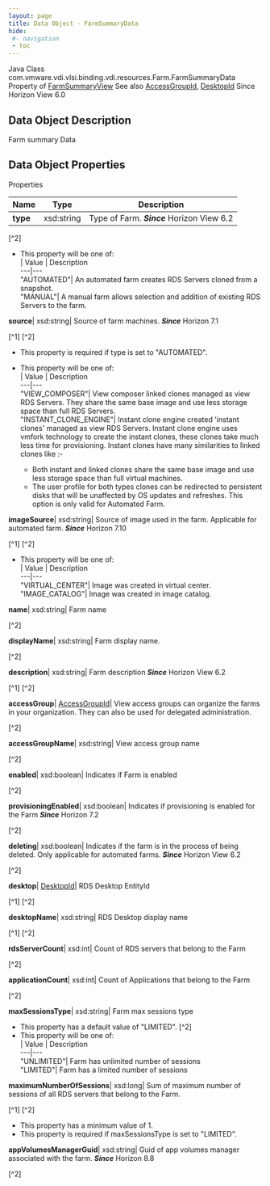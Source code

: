 ```yaml
---
layout: page
title: Data Object - FarmSummaryData
hide:
 #- navigation
 - toc
---
```






Java Class
    com.vmware.vdi.vlsi.binding.vdi.resources.Farm.FarmSummaryData
Property of
     [FarmSummaryView](vdi.resources.Farm.FarmSummaryView.md#field_detail)
See also
     [AccessGroupId](vdi.entity.AccessGroupId.md), [DesktopId](vdi.entity.DesktopId.md)
Since 
    Horizon View 6.0

## Data Object Description 

Farm summary Data 

## Data Object Properties

Properties

Name |  Type |  Description   
---|---|---  
**type**|  xsd:string|  Type of Farm.  **_Since_** Horizon View 6.2  


[^2]
  * This property will be one of:  
|  Value |  Description   
---|---  
"AUTOMATED"| An automated farm creates RDS Servers cloned from a snapshot.  
"MANUAL"| A manual farm allows selection and addition of existing RDS Servers to the farm.  

  
**source**|  xsd:string|  Source of farm machines.  **_Since_** Horizon 7.1  


[^1]
[^2]
  * This property is required if type is set to "AUTOMATED".
  * This property will be one of:  
|  Value |  Description   
---|---  
"VIEW_COMPOSER"| View composer linked clones managed as view RDS Servers. They share the same base image and use less storage space than full RDS Servers.  
"INSTANT_CLONE_ENGINE"| Instant clone engine created 'instant clones' managed as view RDS Servers. Instant clone engine uses vmfork technology to create the instant clones, these clones take much less time for provisioning. Instant clones have many similarities to linked clones like :-  

    * Both instant and linked clones share the same base image and use less storage space than full virtual machines.
    * The user profile for both types clones can be redirected to persistent disks that will be unaffected by OS updates and refreshes.
This option is only valid for Automated Farm.  

  
**imageSource**|  xsd:string|  Source of image used in the farm. Applicable for automated farm.  **_Since_** Horizon 7.10  


[^1]
[^2]
  * This property will be one of:  
|  Value |  Description   
---|---  
"VIRTUAL_CENTER"| Image was created in virtual center.  
"IMAGE_CATALOG"| Image was created in image catalog.  

  
**name**|  xsd:string|  Farm name   


[^2]

  
**displayName**|  xsd:string|  Farm display name.   


[^2]

  
**description**|  xsd:string|  Farm description  **_Since_** Horizon View 6.2  


[^1]
[^2]

  
**accessGroup**| [AccessGroupId](vdi.entity.AccessGroupId.md)|  View access groups can organize the farms in your organization. They can also be used for delegated administration.   


[^2]

  
**accessGroupName**|  xsd:string|  View access group name   


[^2]

  
**enabled**|  xsd:boolean|  Indicates if Farm is enabled   


[^2]

  
**provisioningEnabled**|  xsd:boolean|  Indicates if provisioning is enabled for the Farm  **_Since_** Horizon 7.2  


[^2]

  
**deleting**|  xsd:boolean|  Indicates if the farm is in the process of being deleted. Only applicable for automated farms.  **_Since_** Horizon View 6.2  


[^2]

  
**desktop**| [DesktopId](vdi.entity.DesktopId.md)|  RDS Desktop EntityId   


[^1]
[^2]

  
**desktopName**|  xsd:string|  RDS Desktop display name   


[^1]
[^2]

  
**rdsServerCount**|  xsd:int|  Count of RDS servers that belong to the Farm   


[^2]

  
**applicationCount**|  xsd:int|  Count of Applications that belong to the Farm   


[^2]

  
**maxSessionsType**|  xsd:string|  Farm max sessions type   


  * This property has a default value of "LIMITED".
[^2]
  * This property will be one of:  
|  Value |  Description   
---|---  
"UNLIMITED"| Farm has unlimited number of sessions  
"LIMITED"| Farm has a limited number of sessions  

  
**maximumNumberOfSessions**|  xsd:long|  Sum of maximum number of sessions of all RDS servers that belong to the Farm.   


[^1]
[^2]
  * This property has a minimum value of 1. 
  * This property is required if maxSessionsType is set to "LIMITED".

  
**appVolumesManagerGuid**|  xsd:string|  Guid of app volumes manager associated with the farm.  **_Since_** Horizon 8.8  


[^2]

  
  

  


